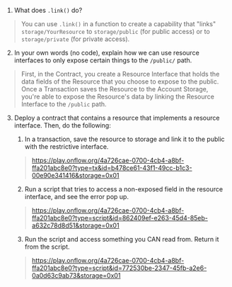 1. What does `.link()` do?
> You can use `.link()` in a function to create a capability that "links" `storage/YourResource` to `storage/public` (for public access) or to `storage/private` (for private access).

2. In your own words (no code), explain how we can use resource interfaces to only expose certain things to the `/public/` path.
> First, in the Contract, you create a Resource Interface that holds the data fields of the Resource that you choose to expose to the public.
> Once a Transaction saves the Resource to the Account Storage, you're able to expose the Resource's data by linking the Resource Interface to the `/public` path.

3. Deploy a contract that contains a resource that implements a resource interface. Then, do the following:

    1) In a transaction, save the resource to storage and link it to the public with the restrictive interface. 
    > https://play.onflow.org/4a726cae-0700-4cb4-a8bf-ffa201abc8e0?type=tx&id=b478ce61-43f1-49cc-b1c3-00e90e341416&storage=0x01
    2) Run a script that tries to access a non-exposed field in the resource interface, and see the error pop up.
    > https://play.onflow.org/4a726cae-0700-4cb4-a8bf-ffa201abc8e0?type=script&id=862409ef-e263-45d4-85eb-a632c78d8d51&storage=0x01
    3) Run the script and access something you CAN read from. Return it from the script.
    > https://play.onflow.org/4a726cae-0700-4cb4-a8bf-ffa201abc8e0?type=script&id=772530be-2347-45fb-a2e6-0a0d63c9ab73&storage=0x01